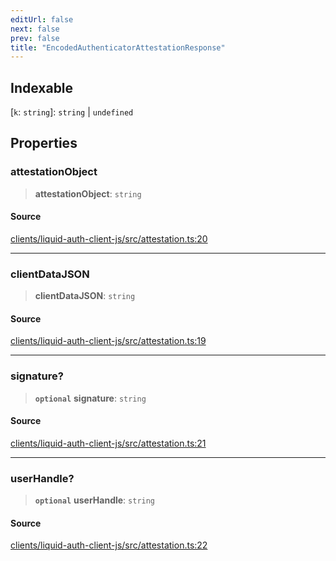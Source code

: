 ```yaml
---
editUrl: false
next: false
prev: false
title: "EncodedAuthenticatorAttestationResponse"
---
```


## Indexable

 \[`k`: `string`\]: `string` \| `undefined`

## Properties

### attestationObject

> **attestationObject**: `string`

#### Source

[clients/liquid-auth-client-js/src/attestation.ts:20](https://github.com/algorandfoundation/liquid-auth/blob/8878aa0007608386baa019f80c46f90dd8baec70/clients/liquid-auth-client-js/src/attestation.ts#L20)

***

### clientDataJSON

> **clientDataJSON**: `string`

#### Source

[clients/liquid-auth-client-js/src/attestation.ts:19](https://github.com/algorandfoundation/liquid-auth/blob/8878aa0007608386baa019f80c46f90dd8baec70/clients/liquid-auth-client-js/src/attestation.ts#L19)

***

### signature?

> **`optional`** **signature**: `string`

#### Source

[clients/liquid-auth-client-js/src/attestation.ts:21](https://github.com/algorandfoundation/liquid-auth/blob/8878aa0007608386baa019f80c46f90dd8baec70/clients/liquid-auth-client-js/src/attestation.ts#L21)

***

### userHandle?

> **`optional`** **userHandle**: `string`

#### Source

[clients/liquid-auth-client-js/src/attestation.ts:22](https://github.com/algorandfoundation/liquid-auth/blob/8878aa0007608386baa019f80c46f90dd8baec70/clients/liquid-auth-client-js/src/attestation.ts#L22)
